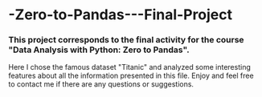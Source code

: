 # -Zero-to-Pandas---Final-Project

### This project corresponds to the final activity for the course "Data Analysis with Python: Zero to Pandas". 

Here I chose the famous dataset "Titanic" and analyzed some interesting features about all the information presented in this file.  Enjoy and feel free to contact me if there are any questions or suggestions. 
